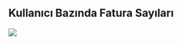 ## Kullanıcı Bazında Fatura Sayıları
![](https://github.com/ugurozpinar/logosql/blob/master/Screenshots/KullaniciBazindaFaturaSayilari.png?raw=true)
